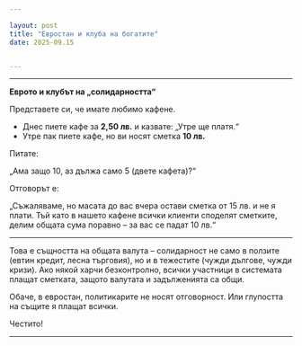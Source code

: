 ```yaml
---

layout: post
title: "Евростан и клуба на богатите"
date: 2025-09.15


---
```


---

**Еврото и клубът на „солидарността“**

Представете си, че имате любимо кафене.

* Днес пиете кафе за **2,50 лв.** и казвате: „Утре ще платя.“
* Утре пак пиете кафе, но ви носят сметка **10 лв.**

Питате:

 „Ама защо 10, аз дължа само 5 (двете кафета)?“

Отговорът е:

 „Съжаляваме, но масата до вас вчера остави сметка от 15 лв. и не я плати.
 Тъй като в нашето кафене всички клиенти споделят сметките, делим общата сума поравно – за вас се падат 10 лв.“

---

Това е същността на общата валута – солидарност не само в ползите (евтин кредит, лесна търговия), но и в тежестите (чужди дългове, чужди кризи).
Ако някой харчи безконтролно, всички участници в системата плащат сметката, защото валутата и задълженията са общи.

Обаче, в евростан, политикарите не носят отговорност. Или глупостта на същите я плащат всички.

Честито!

---



